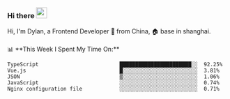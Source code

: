 ### Hi there <img src="https://media.giphy.com/media/hvRJCLFzcasrR4ia7z/giphy.gif" width="25px">

<!-- ![visitors](https://visitor-badge.glitch.me/badge?page_id=dislfyer.dislfyer) --!>

Hi, I'm Dylan, a Frontend Developer 🚀 from China, 🏠 base in shanghai.
<br/>
<br/>

📊 **This Week I Spent My Time On:**


<!--START_SECTION:waka-->

```text
TypeScript                          ███████████████████████░░  92.25%
Vue.js                              █░░░░░░░░░░░░░░░░░░░░░░░░  3.81%
JSON                                ▒░░░░░░░░░░░░░░░░░░░░░░░░  1.06%
JavaScript                          ░░░░░░░░░░░░░░░░░░░░░░░░░  0.74%
Nginx configuration file            ░░░░░░░░░░░░░░░░░░░░░░░░░  0.71%
```

<!--END_SECTION:waka-->

<!--
**About Me:**
 -->
